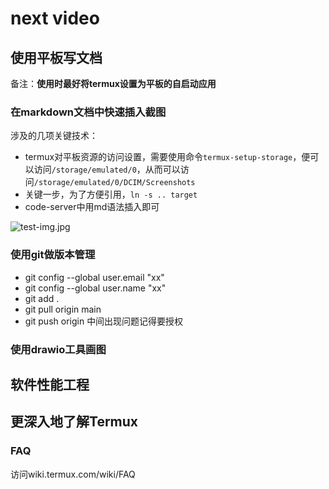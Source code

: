 # next video
## 使用平板写文档
备注：**使用时最好将termux设置为平板的自启动应用**
### 在markdown文档中快速插入截图
涉及的几项关键技术：
* termux对平板资源的访问设置，需要使用命令`termux-setup-storage`，便可以访问`/storage/emulated/0`，从而可以访问`/storage/emulated/0/DCIM/Screenshots`
* 关键一步，为了方便引用，`ln -s .. target`
* code-server中用md语法插入即可

![test-img.jpg](/storage/dcim/Screenshots/Screenshot_20230724_232309_Edge.jpg)


### 使用git做版本管理
* git config --global user.email "xx"
* git config --global user.name "xx"
* git add .
* git pull origin main
* git push origin
中间出现问题记得要授权

### 使用drawio工具画图

## 软件性能工程

## 更深入地了解Termux
### FAQ
访问wiki.termux.com/wiki/FAQ